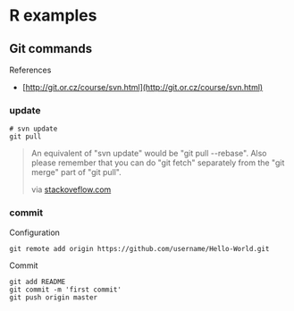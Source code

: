 # R examples

## Git commands

References

* [http://git.or.cz/course/svn.html](http://git.or.cz/course/svn.html)

### update

    # svn update
    git pull

> An equivalent of "svn update" would be "git pull --rebase". 
> Also please remember that you can do "git fetch" separately from the "git merge" part of "git pull".
> 
> via [stackoveflow.com](http://stackoverflow.com/questions/1309878/a-git-pull-command-works-like-svn-update#comment1145653_1309878)

### commit

Configuration

    git remote add origin https://github.com/username/Hello-World.git

Commit

    git add README
    git commit -m 'first commit'
    git push origin master    